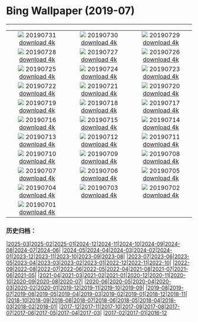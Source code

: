# Bing Wallpaper (2019-07)
**************
| | | |
| :----: | :----: | :----: |
| ![](https://www.bing.com/th?id=OHR.TreeTower_EN-US3470966766_1920x1080.jpg) 20190731 [download 4k](https://www.bing.com/th?id=OHR.TreeTower_EN-US3470966766_UHD.jpg) | ![](https://www.bing.com/th?id=OHR.TortoiseMigration_EN-US3385545831_1920x1080.jpg) 20190730 [download 4k](https://www.bing.com/th?id=OHR.TortoiseMigration_EN-US3385545831_UHD.jpg) | ![](https://www.bing.com/th?id=OHR.TrilliumLake_EN-US3336281654_1920x1080.jpg) 20190729 [download 4k](https://www.bing.com/th?id=OHR.TrilliumLake_EN-US3336281654_UHD.jpg) |
| ![](https://www.bing.com/th?id=OHR.NebraskaCarArt_EN-US3283375378_1920x1080.jpg) 20190728 [download 4k](https://www.bing.com/th?id=OHR.NebraskaCarArt_EN-US3283375378_UHD.jpg) | ![](https://www.bing.com/th?id=OHR.CahuitaNP_EN-US3238396594_1920x1080.jpg) 20190727 [download 4k](https://www.bing.com/th?id=OHR.CahuitaNP_EN-US3238396594_UHD.jpg) | ![](https://www.bing.com/th?id=OHR.NendazAlpenhorn_EN-US3193438150_1920x1080.jpg) 20190726 [download 4k](https://www.bing.com/th?id=OHR.NendazAlpenhorn_EN-US3193438150_UHD.jpg) |
| ![](https://www.bing.com/th?id=OHR.JanesCarousel_EN-US9857134061_1920x1080.jpg) 20190725 [download 4k](https://www.bing.com/th?id=OHR.JanesCarousel_EN-US9857134061_UHD.jpg) | ![](https://www.bing.com/th?id=OHR.MeerkatMob_EN-US0017108852_1920x1080.jpg) 20190724 [download 4k](https://www.bing.com/th?id=OHR.MeerkatMob_EN-US0017108852_UHD.jpg) | ![](https://www.bing.com/th?id=OHR.Skywalk_EN-US4440241441_1920x1080.jpg) 20190723 [download 4k](https://www.bing.com/th?id=OHR.Skywalk_EN-US4440241441_UHD.jpg) |
| ![](https://www.bing.com/th?id=OHR.SardiniaHawkMoth_EN-US8645984997_1920x1080.jpg) 20190722 [download 4k](https://www.bing.com/th?id=OHR.SardiniaHawkMoth_EN-US8645984997_UHD.jpg) | ![](https://www.bing.com/th?id=OHR.BuckinghamSummer_EN-US8419244709_1920x1080.jpg) 20190721 [download 4k](https://www.bing.com/th?id=OHR.BuckinghamSummer_EN-US8419244709_UHD.jpg) | ![](https://www.bing.com/th?id=OHR.MoonMuseum_EN-US8292814597_1920x1080.jpg) 20190720 [download 4k](https://www.bing.com/th?id=OHR.MoonMuseum_EN-US8292814597_UHD.jpg) |
| ![](https://www.bing.com/th?id=OHR.GodsGarden_EN-US5155689734_1920x1080.jpg) 20190719 [download 4k](https://www.bing.com/th?id=OHR.GodsGarden_EN-US5155689734_UHD.jpg) | ![](https://www.bing.com/th?id=OHR.WaterperryGardens_EN-US8173436031_1920x1080.jpg) 20190718 [download 4k](https://www.bing.com/th?id=OHR.WaterperryGardens_EN-US8173436031_UHD.jpg) | ![](https://www.bing.com/th?id=OHR.GobiSheep_EN-US3908203180_1920x1080.jpg) 20190717 [download 4k](https://www.bing.com/th?id=OHR.GobiSheep_EN-US3908203180_UHD.jpg) |
| ![](https://www.bing.com/th?id=OHR.HemingwayHome_EN-US3797204563_1920x1080.jpg) 20190716 [download 4k](https://www.bing.com/th?id=OHR.HemingwayHome_EN-US3797204563_UHD.jpg) | ![](https://www.bing.com/th?id=OHR.Ushitukiiwa_EN-US7864837707_1920x1080.jpg) 20190715 [download 4k](https://www.bing.com/th?id=OHR.Ushitukiiwa_EN-US7864837707_UHD.jpg) | ![](https://www.bing.com/th?id=OHR.LeatherbackTT_EN-US7759807534_1920x1080.jpg) 20190714 [download 4k](https://www.bing.com/th?id=OHR.LeatherbackTT_EN-US7759807534_UHD.jpg) |
| ![](https://www.bing.com/th?id=OHR.TheMac_EN-US7670367637_1920x1080.jpg) 20190713 [download 4k](https://www.bing.com/th?id=OHR.TheMac_EN-US7670367637_UHD.jpg) | ![](https://www.bing.com/th?id=OHR.NightofNights_EN-US7573513110_1920x1080.jpg) 20190712 [download 4k](https://www.bing.com/th?id=OHR.NightofNights_EN-US7573513110_UHD.jpg) | ![](https://www.bing.com/th?id=OHR.IndiaLitSpace_EN-US7080723789_1920x1080.jpg) 20190711 [download 4k](https://www.bing.com/th?id=OHR.IndiaLitSpace_EN-US7080723789_UHD.jpg) |
| ![](https://www.bing.com/th?id=OHR.KingsWalkway_EN-US7409391590_1920x1080.jpg) 20190710 [download 4k](https://www.bing.com/th?id=OHR.KingsWalkway_EN-US7409391590_UHD.jpg) | ![](https://www.bing.com/th?id=OHR.JaguarPantanal_EN-US7334347066_1920x1080.jpg) 20190709 [download 4k](https://www.bing.com/th?id=OHR.JaguarPantanal_EN-US7334347066_UHD.jpg) | ![](https://www.bing.com/th?id=OHR.ChefchaouenMorocco_EN-US7146186763_1920x1080.jpg) 20190708 [download 4k](https://www.bing.com/th?id=OHR.ChefchaouenMorocco_EN-US7146186763_UHD.jpg) |
| ![](https://www.bing.com/th?id=OHR.WesternArcticHerd_EN-US7060265745_1920x1080.jpg) 20190707 [download 4k](https://www.bing.com/th?id=OHR.WesternArcticHerd_EN-US7060265745_UHD.jpg) | ![](https://www.bing.com/th?id=OHR.PelotonSunflowers_EN-US6580114020_1920x1080.jpg) 20190706 [download 4k](https://www.bing.com/th?id=OHR.PelotonSunflowers_EN-US6580114020_UHD.jpg) | ![](https://www.bing.com/th?id=OHR.PeelCastle_EN-US6180948507_1920x1080.jpg) 20190705 [download 4k](https://www.bing.com/th?id=OHR.PeelCastle_EN-US6180948507_UHD.jpg) |
| ![](https://www.bing.com/th?id=OHR.SeattleFourth_EN-US6291178684_1920x1080.jpg) 20190704 [download 4k](https://www.bing.com/th?id=OHR.SeattleFourth_EN-US6291178684_UHD.jpg) | ![](https://www.bing.com/th?id=OHR.Transfagarasan_EN-US6188465843_1920x1080.jpg) 20190703 [download 4k](https://www.bing.com/th?id=OHR.Transfagarasan_EN-US6188465843_UHD.jpg) | ![](https://www.bing.com/th?id=OHR.BailysBeads_EN-US6110016716_1920x1080.jpg) 20190702 [download 4k](https://www.bing.com/th?id=OHR.BailysBeads_EN-US6110016716_UHD.jpg) |
| ![](https://www.bing.com/th?id=OHR.CanadaDayCanoeing_EN-US6034630534_1920x1080.jpg) 20190701 [download 4k](https://www.bing.com/th?id=OHR.CanadaDayCanoeing_EN-US6034630534_UHD.jpg) |  |  |

### 历史归档：

|[2025-03](2025-03/2025-03.md)|[2025-02](2025-02/2025-02.md)|[2025-01](2025-01/2025-01.md)|[2024-12](2024-12/2024-12.md)|[2024-11](2024-11/2024-11.md)|[2024-10](2024-10/2024-10.md)|[2024-09](2024-09/2024-09.md)|[2024-08](2024-08/2024-08.md)|[2024-07](2024-07/2024-07.md)|[2024-06](2024-06/2024-06.md)|
|[2024-05](2024-05/2024-05.md)|[2024-04](2024-04/2024-04.md)|[2024-03](2024-03/2024-03.md)|[2024-02](2024-02/2024-02.md)|[2024-01](2024-01/2024-01.md)|[2023-12](2023-12/2023-12.md)|[2023-11](2023-11/2023-11.md)|[2023-10](2023-10/2023-10.md)|[2023-09](2023-09/2023-09.md)|[2023-08](2023-08/2023-08.md)|
|[2023-07](2023-07/2023-07.md)|[2023-06](2023-06/2023-06.md)|[2023-05](2023-05/2023-05.md)|[2023-04](2023-04/2023-04.md)|[2023-03](2023-03/2023-03.md)|[2023-02](2023-02/2023-02.md)|[2023-01](2023-01/2023-01.md)|[2022-12](2022-12/2022-12.md)|[2022-11](2022-11/2022-11.md)|[2022-10](2022-10/2022-10.md)|
|[2022-09](2022-09/2022-09.md)|[2022-08](2022-08/2022-08.md)|[2022-07](2022-07/2022-07.md)|[2022-06](2022-06/2022-06.md)|[2022-05](2022-05/2022-05.md)|[2022-04](2022-04/2022-04.md)|[2021-08](2021-08/2021-08.md)|[2021-07](2021-07/2021-07.md)|[2021-06](2021-06/2021-06.md)|[2021-05](2021-05/2021-05.md)|
|[2021-04](2021-04/2021-04.md)|[2021-03](2021-03/2021-03.md)|[2021-02](2021-02/2021-02.md)|[2021-01](2021-01/2021-01.md)|[2020-12](2020-12/2020-12.md)|[2020-11](2020-11/2020-11.md)|[2020-10](2020-10/2020-10.md)|[2020-09](2020-09/2020-09.md)|[2020-08](2020-08/2020-08.md)|[2020-07](2020-07/2020-07.md)|
|[2020-06](2020-06/2020-06.md)|[2020-05](2020-05/2020-05.md)|[2020-04](2020-04/2020-04.md)|[2020-03](2020-03/2020-03.md)|[2020-02](2020-02/2020-02.md)|[2020-01](2020-01/2020-01.md)|[2019-12](2019-12/2019-12.md)|[2019-11](2019-11/2019-11.md)|[2019-10](2019-10/2019-10.md)|[2019-09](2019-09/2019-09.md)|
|[2019-08](2019-08/2019-08.md)|[2019-07](2019-07/2019-07.md)|[2019-06](2019-06/2019-06.md)|[2019-05](2019-05/2019-05.md)|[2019-04](2019-04/2019-04.md)|[2019-03](2019-03/2019-03.md)|[2019-02](2019-02/2019-02.md)|[2019-01](2019-01/2019-01.md)|[2018-12](2018-12/2018-12.md)|[2018-11](2018-11/2018-11.md)|
|[2018-10](2018-10/2018-10.md)|[2018-09](2018-09/2018-09.md)|[2018-08](2018-08/2018-08.md)|[2018-07](2018-07/2018-07.md)|[2018-06](2018-06/2018-06.md)|[2018-05](2018-05/2018-05.md)|[2018-04](2018-04/2018-04.md)|[2018-03](2018-03/2018-03.md)|[2018-02](2018-02/2018-02.md)|[2018-01](2018-01/2018-01.md)|
|[2017-12](2017-12/2017-12.md)|[2017-11](2017-11/2017-11.md)|[2017-10](2017-10/2017-10.md)|[2017-09](2017-09/2017-09.md)|[2017-08](2017-08/2017-08.md)|[2017-07](2017-07/2017-07.md)|[2017-06](2017-06/2017-06.md)|[2017-05](2017-05/2017-05.md)|[2017-04](2017-04/2017-04.md)|[2017-03](2017-03/2017-03.md)|
|[2017-02](2017-02/2017-02.md)|[2017-01](2017-01/2017-01.md)|[2016-12](2016-12/2016-12.md)